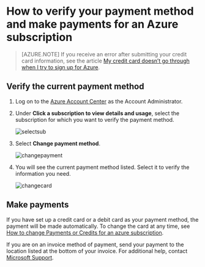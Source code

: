 <properties
	pageTitle="How to verify your payment method and make payments for an Azure subscription | Microsoft Azure"
	description="Describes How to verify your payment method and make payments for an Azure subscription"
	services="billing"
	documentationCenter=""
	authors="genlin"
	manager="msmbaldwin"
	editor="meerak"
	/>

<tags
	ms.service="billing"
	ms.workload="na"
	ms.tgt_pltfrm="na"
	ms.devlang="na"
	ms.topic="article"
	ms.date="12/21/2015"
	ms.author="genli"/>

# How to verify your payment method and make payments for an Azure subscription

>[AZURE.NOTE] If you receive an error after submitting your credit card information, see the article [My credit card doesn’t go through when I try to sign up for Azure](billing-credit-card-fails-during-azure-sign-up.md).

## Verify the current payment method
1. Log on to the [Azure Account Center](https://account.windowsazure.com/Subscriptions) as the Account Administrator.

2. Under **Click a subscription to view details and usage**, select the subscription for which you want to verify the payment method.

     ![selectsub](./media/billing-verify-and-make-payment/selectsub.png)

3. Select **Change payment method**.

    ![changepayment](./media/billing-verify-and-make-payment/changepayment.png)

4. You will see the current payment method listed. Select it to verify the information you need.

    ![changecard](./media/billing-verify-and-make-payment/changecard.png)

## Make payments

If you have set up a credit card or a debit card as your payment method, the payment will be made automatically.  To change the card at any time, see [How to change Payments or Credits for an azure subscription](billing-how-to-change-credit-card.md).

If you are on an invoice method of payment, send your payment to the location listed at the bottom of your invoice. For additional help, contact [Microsoft Support](https://ms.portal.azure.com/#blade/Microsoft_Azure_Support/HelpAndSupportBlade).
